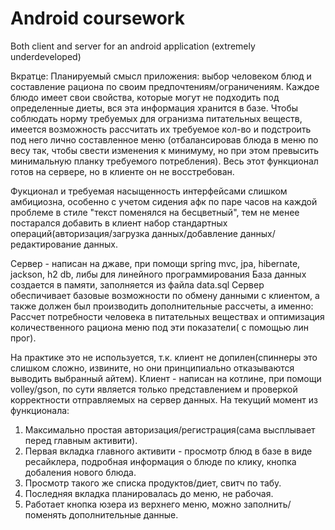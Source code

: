 # Android coursework
 Both client and server for an android application (extremely underdeveloped)
 
 Вкратце:
 Планируемый смысл приложения: выбор человеком блюд и составление рациона по своим предпочтениям/ограничениям.
 Каждое блюдо имеет свои свойства, которые могут не подходить под определенные диеты, вся эта информация хранится в базе.
 Чтобы соблюдать норму требуемых для огранизма питательных веществ, имеется возможность рассчитать их требуемое кол-во и подстроить под него лично составленное меню (отбалансировав блюда в меню по весу так, чтобы свести изменения к минимуму, но при этом превысить минимальную планку требуемого потребления).
 Весь этот функционал готов на сервере, но в клиенте он не восстребован.
 
 Фукционал и требуемая насыщенность интерфейсами слишком амбициозна, особенно с учетом сидения афк по паре часов на каждой проблеме в стиле "текст поменялся на бесцветный", тем не менее постарался добавить в клиент набор стандартных операций(авторизация/загрузка данных/добавление данных/редактирование данных.
 
 Сервер - написан на джаве, при помощи spring mvc, jpa, hibernate, jackson, h2 db, либы для линейного программирования
 База данных создается в памяти, заполняется из файла data.sql
 Сервер  обеспичивает базовые возможности по обмену данными с клиентом, а также должен был производить дополнительные рассчеты, а именно:
 Рассчет потребности человека в питательных веществах и оптимизация количественного рациона меню под эти показатели( с помощью лин прог).
 
 На практике это не используется, т.к. клиент не допилен(спиннеры это слишком сложно, извините, но они принципиально отказываются выводить выбранный айтем).
 Клиент - написан на котлине, при помощи volley/gson, по сути является только представлением и проверкой корректности отправляемых на сервер данных.
 На текущий момент из функционала: 
 1) Максимально простая авторизация/регистрация(сама высплывает перед главным активити).
 2) Первая вкладка главного активити - просмотр блюд в базе в виде ресайклера, подробная информация о блюде по клику, кнопка добаления нового блюда.
 3) Просмотр такого же списка продуктов/диет, свитч по табу.
 4) Последняя вкладка планировалась до меню, не рабочая.
5) Работает кнопка юзера из верхнего меню, можно заполнить/поменять дополнительные данные.
